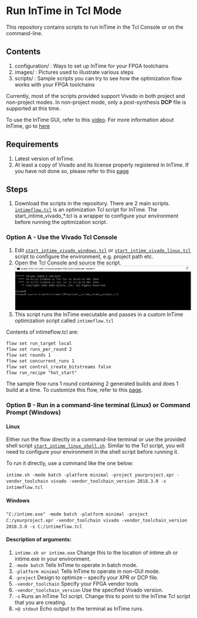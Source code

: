 # Run InTime in Tcl Mode
This repository contains scripts to run InTime in the Tcl Console or on the command-line. 

## Contents
1. configuration/ : Ways to set up InTime for your FPGA toolchains
2. images/ : Pictures used to illustrate various steps
3. scripts/ : Sample scripts you can try to see how the optimization flow works with your FPGA toolchains

Currently, most of the scripts provided support Vivado in both project and non-project modes. In non-project mode, only a post-synthesis **DCP** file is supported at this time. 

To use the InTime GUI, refer to this [video](https://www.youtube.com/watch?v=lQvY_XZ3R7w).
For more information about InTime, go to [here](https://www.plunify.com/en/intime/)

## Requirements
1. Latest version of InTime.
2. At least a copy of Vivado and its license properly registered in InTime. If you have not done so, please refer to this [page](https://github.com/plunify/InTime/tree/master/configuration)

## Steps
1. Download the scripts in the repository. There are 2 main scripts. 
[`intimeflow.tcl`](intimeflow.tcl) is an optimization Tcl script for InTime. The start_intime_vivado_*.tcl is a wrapper to configure your environment before running the optimization script.

### Option A - Use the Vivado Tcl Console
1. Edit [`start_intime_vivado_windows.tcl`](start_intime_vivado_windows.tcl) or [`start_intime_vivado_linux.tcl`](start_intime_vivado_linux.tcl) script to configure the environment, e.g. project path etc. 
2. Open the Tcl Console and source the script.
![alt text](https://github.com/plunify/InTime/blob/master/images/VivadoTclConsole_windows.png "Vivado Tcl Console - Windows") 
3. This script runs the InTime executable and passes in a custom InTime optimization script called `intimeflow.tcl`

Contents of intimeflow.tcl are:
```flow reset
flow set run_target local
flow set runs_per_round 2
flow set rounds 1
flow set concurrent_runs 1
flow set control_create_bitstreams false
flow run_recipe "hot_start"
```
The sample flow runs 1 round containing 2 generated builds and does 1 build at a time. To customize this flow, refer to this [page](https://docs.plunify.com/intime/flow_properties.html). 

### Option B - Run in a command-line terminal (Linux) or Command Prompt (Windows)

#### Linux

Either run the flow directly in a command-line terminal or use the provided shell script [`start_intime_linux_shell.sh`](start_intime_linux_shell.sh). Similar to the Tcl script, you will need to configure your environment in the shell script before running it.

To run it directly, use a command like the one below:

```intime.sh -mode batch -platform minimal -project yourproject.xpr -vendor_toolchain vivado -vendor_toolchain_version 2018.3.0 -s intimeflow.tcl```

#### Windows

```"C:/intime.exe" -mode batch -platform minimal -project C:/yourproject.xpr -vendor_toolchain vivado -vendor_toolchain_version 2018.3.0 -s C:/intimeflow.tcl```

#### Description of arguments:
1. `intime.sh or intime.exe` Change this to the location of intime.sh or intime.exe in your environment.
2. `-mode batch` Tells InTime to operate in batch mode.
3. `-platform minimal` Tells InTime to operate in non-GUI mode.
4. `-project` Design to optimize – specify your XPR or DCP file.
5. `-vendor_toolchain` Specify your FPGA vendor tools 
6. `-vendor_toolchain_version` Use the specified Vivado version.
7. `-s` Runs an InTime Tcl script. Change this to point to the InTime Tcl script that you are creating.
8. `>@ stdout` Echo output to the terminal as InTime runs.

